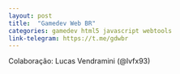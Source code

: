 ```yaml
---
layout: post
title:  "Gamedev Web BR"
categories: gamedev html5 javascript webtools
link-telegram: https://t.me/gdwbr
---
```

Colaboração: Lucas Vendramini (@lvfx93)
